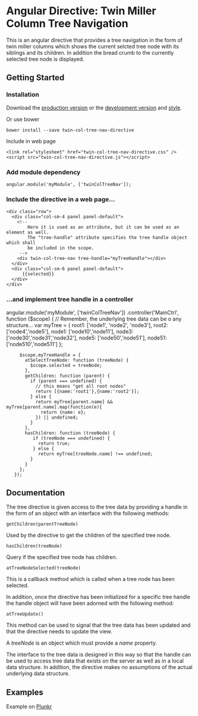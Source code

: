 Angular Directive: Twin Miller Column Tree Navigation 
=====================================================
This is an angular directive that provides a tree navigation in the form of 
twin miller columns which shows the current selcted tree node with its siblings 
and its children. In addition the bread crumb to the currently selected tree
node is displayed.

Getting Started
---------------
### Installation

Download the [production version][min] or the [development version][max] and [style][css].

[min]: https://raw.github.com/joelbinn/twin-col-tree-nav-directive/master/dist/twin-col-tree-nav-directive.min.js
[max]: https://raw.github.com/joelbinn/twin-col-tree-nav-directive/master/dist/twin-col-tree-nav-directive.js
[css]: https://raw.github.com/joelbinn/twin-col-tree-nav-directive/master/dist/twin-col-tree-nav-directive.css

Or use bower

    bower install --save twin-col-tree-nav-directive

Include in web page

    <link rel="stylesheet" href="twin-col-tree-nav-directive.css" />
    <script src="twin-col-tree-nav-directive.js"></script>

### Add module dependency

    angular.module('myModule', ['twinColTreeNav']);

### Include the directive in a web page...

    <div class="row">
      <div class="col-sm-4 panel panel-default">
        <!--
            Here it is used as an attribute, but it can be used as an element as well.
            The "tree-handle" attribute specifies the tree handle object which shall
            be included in the scope.
         -->
        <div twin-col-tree-nav tree-handle="myTreeHandle"></div>
      </div>
      <div class="col-sm-6 panel panel-default">
          {{selected}}
      </div>
    </div>

### ...and implement tree handle in a controller

   angular.module('myModule', ['twinColTreeNav'])
   .controller('MainCtrl', function ($scope) {
         // Remember, the underlying tree data can be o any structure...
         var myTree = {
           root1: ['node1', 'node2', 'node3'],
           root2: ['node4','node5'],
           node1: ['node10','node11'],
           node3: ['node30','node31','node32'],
           node5: ['node50','node51'],
           node51: ['node510','node511']
         };

         $scope.myTreeHandle = {
           atSelectTreeNode: function (treeNode) {
             $scope.selected = treeNode;
           },
           getChildren: function (parent) {
             if (parent === undefined) {
               // this means "get all root nodes"
               return [{name:'root1'},{name:'root2'}];
             } else {
               return myTree[parent.name] && myTree[parent.name].map(function(e){
                 return {name: e};
               }) || undefined;
             }
           },
           hasChildren: function (treeNode) {
         	  if (treeNode === undefined) {
         	    return true;
         	  } else {
         	    return myTree[treeNode.name] !== undefined;
             }
           }
         };
       });

## Documentation
The tree directive is given access to the tree data by providing a handle in the form 
of an object with an interface with the following methods:
    
`getChildren(parentTreeNode)`

Used by the directive to get the children of the specified tree node.

`hasChildren(treeNode)`

Query if the specified tree node has children.

`atTreeNodeSelected(treeNode)`

This is a callback method which is called when a tree node has been selected.

In addition, once the directive has been initialized for a specific tree handle
the handle object will have been adorned with the following method:

`atTreeUpdate()`

This method can be used to signal that the tree data has been updated and that 
the directive needs to update the view. 
    
A _treeNode_ is an object which must provide a _name_ property.

The interface to the tree data is designed in this way so that the handle can be 
used to access tree data that exists on the server as well as in a local data 
structure. In addition, the directive makes no assumptions of the actual 
underlying data structure.


## Examples
Example on [Plunkr](http://embed.plnkr.co/LgjOHVUnwaZEzafcU1ME/preview)

